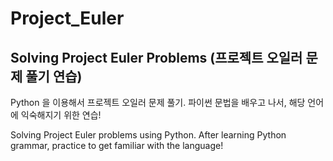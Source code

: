 # Project_Euler

## Solving Project Euler Problems (프로젝트 오일러 문제 풀기 연습)


Python 을 이용해서 프로젝트 오일러 문제 풀기. 
파이썬 문법을 배우고 나서, 해당 언어에 익숙해지기 위한 연습! 


Solving Project Euler problems using Python. 
After learning Python grammar, practice to get familiar with the language!
